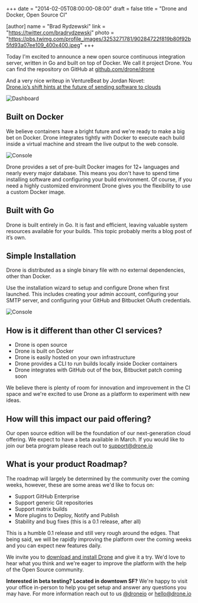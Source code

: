 +++
date = "2014-02-05T08:00:00-08:00"
draft = false
title = "Drone and Docker, Open Source CI"

[author]
  name = "Brad Rydzewski"
  link = "https://twitter.com/bradrydzewski"
  photo = "https://pbs.twimg.com/profile_images/3253271781/90284722f819b80f92b5fd93a07ee109_400x400.jpeg"
+++

Today I'm excited to announce a new open source continuous integration server, written in Go and built on top of Docker. We call it project Drone. You can find the repository on GitHub at [github.com/drone/drone](https://github.com/drone/drone)

And a very nice writeup in VentureBeat by Jordan Novet:<br/>
[Drone.io’s shift hints at the future of sending software to clouds](http://venturebeat.com/2014/02/07/droneio/)

![Dashboard](/images/oss_screenshot_dashboard.png)

## Built on Docker

We believe containers have a bright future and we're ready to make a big bet on
Docker. Drone integrates tightly with Docker to execute each build inside a
virtual machine and stream the live output to the web console.

![Console](/images/oss_screenshot_console.png)

Drone provides a set of pre-built Docker images for 12+ languages and nearly
every major database. This means you don't have to spend time installing
software and configuring your build environment. Of course, if you need a
highly customized environment Drone gives you the flexibility to use a custom
Docker image.

## Built with Go

Drone is built entirely in Go. It is fast and efficient, leaving valuable
system resources available for your builds. This topic probably merits a blog
post of it’s own.

## Simple Installation

Drone is distributed as a single binary file with no external dependencies,
other than Docker.

Use the installation wizard to setup and configure Drone when
first launched. This includes creating your admin account, configuring your
SMTP server, and configuring your GitHub and Bitbucket OAuth credentials.

![Console](/images/oss_screenshot_wizard.png)

## How is it different than other CI services?

* Drone is open source
* Drone is built on Docker
* Drone is easily hosted on your own infrastructure
* Drone provides a CLI to run builds locally inside Docker containers
* Drone integrates with GitHub out of the box, Bitbucket patch coming soon

We believe there is plenty of room for innovation and improvement in the CI
space and we're excited to use Drone as a platform to experiment with new ideas.

## How will this impact our paid offering?

Our open source edition will be the foundation of our next-generation cloud
offering. We expect to have a beta available in March. If you would like to
join our beta program please reach out to [support@drone.io](mailto:support@drone.io)

## What is your product Roadmap?

The roadmap will largely be determined by the community over the coming weeks,
however, these are some areas we'd like to focus on:

* Support GitHub Enterprise
* Support generic Git repositories
* Support matrix builds
* More plugins to Deploy, Notify and Publish
* Stability and bug fixes (this is a 0.1 release, after all)

This is a humble 0.1 release and still very rough around the edges. That being
said, we will be rapidly improving the platform over the coming weeks and
you can expect new features daily.

We invite you to [download and install Drone](https://github.com/drone/drone)
and give it a try. We'd love to hear what you think and we're eager to improve
the platform with the help of the Open Source community.

**Interested in beta testing? Located in downtown SF?** We're happy to visit your
office in-person to help you get setup and answer any questions you may have.
For more information reach out to us [@droneio](https://twitter.com/droneio)
or [hello@drone.io](mailto:hello@drone.io)